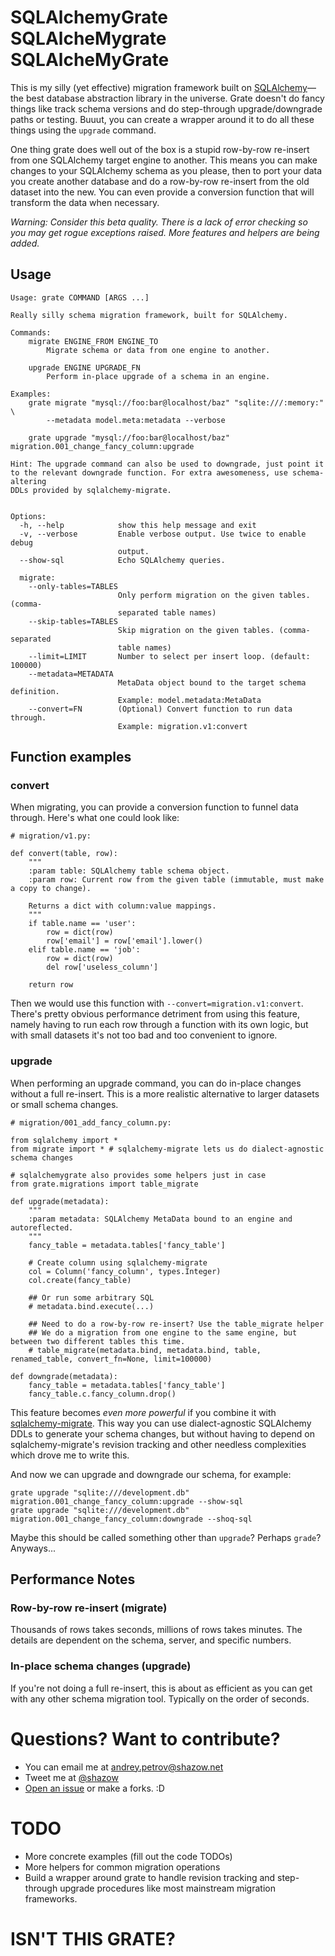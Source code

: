 # SQLAlchemyGrate SQLAlcheMygrate SQLAlcheMyGrate

This is my silly (yet effective) migration framework built on [SQLAlchemy](http://sqlalchemy.org/)—the best database abstraction library in the universe. Grate doesn't do fancy things like track schema versions and do step-through upgrade/downgrade paths or testing. Buuut, you can create a wrapper around it to do all these things using the ``upgrade`` command.

One thing grate does well out of the box is a stupid row-by-row re-insert from one SQLAlchemy target engine to another. This means you can make changes to your SQLAlchemy schema as you please, then to port your data you create another database and do a row-by-row re-insert from the old dataset into the new. You can even provide a conversion function that will transform the data when necessary.

**Warning*: Consider this beta quality. There is a lack of error checking so you may get rogue exceptions raised. More features and helpers are being added.*

## Usage

    Usage: grate COMMAND [ARGS ...]

    Really silly schema migration framework, built for SQLAlchemy.

    Commands:
        migrate ENGINE_FROM ENGINE_TO
            Migrate schema or data from one engine to another.

        upgrade ENGINE UPGRADE_FN
            Perform in-place upgrade of a schema in an engine.

    Examples:
        grate migrate "mysql://foo:bar@localhost/baz" "sqlite:///:memory:" \
            --metadata model.meta:metadata --verbose

        grate upgrade "mysql://foo:bar@localhost/baz" migration.001_change_fancy_column:upgrade

    Hint: The upgrade command can also be used to downgrade, just point it
    to the relevant downgrade function. For extra awesomeness, use schema-altering
    DDLs provided by sqlalchemy-migrate.


    Options:
      -h, --help            show this help message and exit
      -v, --verbose         Enable verbose output. Use twice to enable debug
                            output.
      --show-sql            Echo SQLAlchemy queries.

      migrate:
        --only-tables=TABLES
                            Only perform migration on the given tables. (comma-
                            separated table names)
        --skip-tables=TABLES
                            Skip migration on the given tables. (comma-separated
                            table names)
        --limit=LIMIT       Number to select per insert loop. (default: 100000)
        --metadata=METADATA
                            MetaData object bound to the target schema definition.
                            Example: model.metadata:MetaData
        --convert=FN        (Optional) Convert function to run data through.
                            Example: migration.v1:convert


## Function examples

### convert

When migrating, you can provide a conversion function to funnel data through. Here's what one could look like:

    # migration/v1.py:

    def convert(table, row):
        """
        :param table: SQLAlchemy table schema object.
        :param row: Current row from the given table (immutable, must make a copy to change).

        Returns a dict with column:value mappings.
        """
        if table.name == 'user':
            row = dict(row)
            row['email'] = row['email'].lower()
        elif table.name == 'job':
            row = dict(row)
            del row['useless_column']

        return row

Then we would use this function with ``--convert=migration.v1:convert``. There's pretty obvious performance detriment from using this feature, namely having to run each row through a function with its own logic, but with small datasets it's not too bad and too convenient to ignore.


### upgrade

When performing an upgrade command, you can do in-place changes without a full re-insert. This is a more realistic alternative to larger datasets or small schema changes.

    # migration/001_add_fancy_column.py:

    from sqlalchemy import *
    from migrate import * # sqlalchemy-migrate lets us do dialect-agnostic schema changes

    # sqlalchemygrate also provides some helpers just in case
    from grate.migrations import table_migrate

    def upgrade(metadata):
        """
        :param metadata: SQLAlchemy MetaData bound to an engine and autoreflected.
        """
        fancy_table = metadata.tables['fancy_table']

        # Create column using sqlalchemy-migrate
        col = Column('fancy_column', types.Integer)
        col.create(fancy_table)

        ## Or run some arbitrary SQL
        # metadata.bind.execute(...)

        ## Need to do a row-by-row re-insert? Use the table_migrate helper
        ## We do a migration from one engine to the same engine, but between two different tables this time.
        # table_migrate(metadata.bind, metadata.bind, table, renamed_table, convert_fn=None, limit=100000)

    def downgrade(metadata):
        fancy_table = metadata.tables['fancy_table']
        fancy_table.c.fancy_column.drop()


This feature becomes *even more powerful* if you combine it with [sqlalchemy-migrate](http://packages.python.org/sqlalchemy-migrate/). This way you can use dialect-agnostic SQLAlchemy DDLs to generate your schema changes, but without having to depend on sqlalchemy-migrate's revision tracking and other needless complexities which drove me to write this.

And now we can upgrade and downgrade our schema, for example:

    grate upgrade "sqlite:///development.db" migration.001_change_fancy_column:upgrade --show-sql
    grate upgrade "sqlite:///development.db" migration.001_change_fancy_column:downgrade --shoq-sql

Maybe this should be called something other than ``upgrade``? Perhaps ``grade``? Anyways...


## Performance Notes

### Row-by-row re-insert (migrate)

Thousands of rows takes seconds, millions of rows takes minutes. The details are dependent on the schema, server, and specific numbers.

### In-place schema changes (upgrade)

If you're not doing a full re-insert, this is about as efficient as you can get with any other schema migration tool. Typically on the order of seconds.


# Questions? Want to contribute?

* You can email me at andrey.petrov@shazow.net
* Tweet me at [@shazow](http://twitter.com/shazow)
* [Open an issue](http://github.com/shazow/sqlalchemygrate/issues) or make a forks. :D


# TODO

* More concrete examples (fill out the code TODOs)
* More helpers for common migration operations
* Build a wrapper around grate to handle revision tracking and step-through upgrade procedures like most mainstream migration frameworks.


# ISN'T THIS GRATE?
